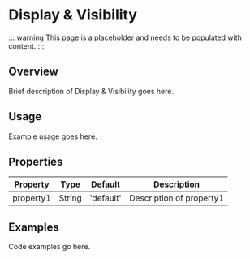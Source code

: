 # Display & Visibility

::: warning
This page is a placeholder and needs to be populated with content.
:::

## Overview

Brief description of Display & Visibility goes here.

## Usage

Example usage goes here.

## Properties

| Property | Type | Default | Description |
|----------|------|---------|-------------|
| property1 | String | 'default' | Description of property1 |

## Examples

Code examples go here.

